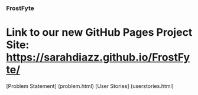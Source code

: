 ### FrostFyte
# Link to our new GitHub Pages Project Site: https://sarahdiazz.github.io/FrostFyte/
[Problem Statement] (problem.html)
[User Stories] (userstories.html)
